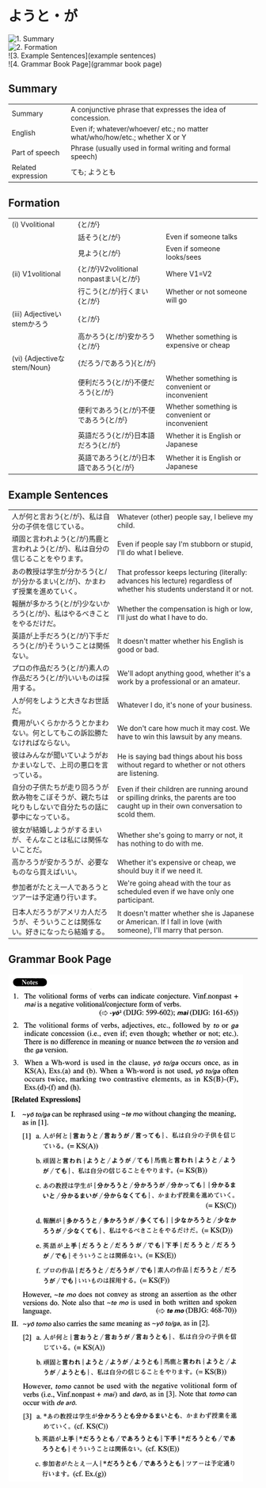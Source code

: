 # ようと・が

![1. Summary](summary)<br>
![2. Formation](formation)<br>
![3. Example Sentences](example sentences)<br>
![4. Grammar Book Page](grammar book page)<br>


## Summary

<table><tr>   <td>Summary</td>   <td>A conjunctive phrase that expresses the idea of concession.</td></tr><tr>   <td>English</td>   <td>Even if; whatever/whoever/ etc.; no matter what/who/how/etc.; whether X or Y</td></tr><tr>   <td>Part of speech</td>   <td>Phrase (usually used in formal writing and formal speech)</td></tr><tr>   <td>Related expression</td>   <td>ても; ようとも</td></tr></table>

## Formation

<table class="table"><tbody><tr class="tr head"><td class="td"><span class="numbers">(i)</span> <span class="bold">Vvolitional</span></td><td class="td"><span>{</span><span class="concept">と</span><span>/</span><span class="concept">が</span><span>}</span></td><td class="td"></td></tr><tr class="tr"><td class="td"></td><td class="td"><span>話そう{</span><span class="concept">と</span><span>/</span><span class="concept">が</span><span>}</span></td><td class="td"><span>Even if someone talks</span></td></tr><tr class="tr"><td class="td"></td><td class="td"><span>見よう{</span><span class="concept">と</span><span>/</span><span class="concept">が</span><span>}</span></td><td class="td"><span>Even if someone looks/sees</span></td></tr><tr class="tr head"><td class="td"><span class="numbers">(ii)</span> <span class="bold">V1volitional</span></td><td class="td"><span>{</span><span class="concept">と</span><span>/</span><span class="concept">が</span><span>}V2volitional nonpastまい{</span><span class="concept">と</span><span>/</span><span class="concept">が</span><span>}</span></td><td class="td"><span>Where V1=V2</span></td></tr><tr class="tr"><td class="td"></td><td class="td"><span>行こう{</span><span class="concept">と</span><span>/</span><span class="concept">が</span><span>}行くまい{</span><span class="concept">と</span><span>/</span><span class="concept">が</span><span>}</span></td><td class="td"><span>Whether or not someone will go</span></td></tr><tr class="tr head"><td class="td"><span class="numbers">(iii)</span> <span class="bold">Adjectiveいstemかろう</span></td><td class="td"><span>{</span><span class="concept">と</span><span>/</span><span class="concept">が</span><span>}</span></td><td class="td"></td></tr><tr class="tr"><td class="td"></td><td class="td"><span>高かろう{</span><span class="concept">と</span><span>/</span><span class="concept">が</span><span>}安かろう{</span><span class="concept">と</span><span>/</span><span class="concept">が</span><span>}</span></td><td class="td"><span>Whether something is expensive or cheap</span></td></tr><tr class="tr head"><td class="td"><span class="numbers">(vi)</span> <span class="bold">{Adjectiveなstem/Noun}</span></td><td class="td"><span>{だろう/であろう}{</span><span class="concept">と</span><span>/</span><span class="concept">が</span><span>}</span></td><td class="td"></td></tr><tr class="tr"><td class="td"></td><td class="td"><span>便利だろう{</span><span class="concept">と</span><span>/</span><span class="concept">が</span><span>}不便だろう{</span><span class="concept">と</span><span>/</span><span class="concept">が</span><span>}</span></td><td class="td"><span>Whether something is convenient or inconvenient</span></td></tr><tr class="tr"><td class="td"></td><td class="td"><span>便利であろう{</span><span class="concept">と</span><span>/</span><span class="concept">が</span><span>}不便であろう{</span><span class="concept">と</span><span>/</span><span class="concept">が</span><span>}</span></td><td class="td"><span>Whether something is convenient or inconvenient</span></td></tr><tr class="tr"><td class="td"></td><td class="td"><span>英語だろう{</span><span class="concept">と</span><span>/</span><span class="concept">が</span><span>}日本語だろう{</span><span class="concept">と</span><span>/</span><span class="concept">が</span><span>}</span></td><td class="td"><span>Whether it is English or Japanese</span></td></tr><tr class="tr"><td class="td"></td><td class="td"><span>英語であろう{</span><span class="concept">と</span><span>/</span><span class="concept">が</span><span>}日本語であろう{</span><span class="concept">と</span><span>/</span><span class="concept">が</span><span>}</span></td><td class="td"><span>Whether it is English or Japanese</span></td></tr></tbody></table>

## Example Sentences

<table><tr>   <td>人が何と言おう{と/が}、私は自分の子供を信じている。</td>   <td>Whatever (other) people say, I believe my child.</td></tr><tr>   <td>頑固と言われよう{と/が}馬鹿と言われよう{と/が}、私は自分の信じることをやります。</td>   <td>Even if people say I'm stubborn or stupid, I'll do what I believe.</td></tr><tr>   <td>あの教授は学生が分かろう{と/が}分かるまい{と/が}、かまわず授業を進めていく。</td>   <td>That professor keeps lecturing (literally: advances his lecture) regardless of whether his students understand it or not.</td></tr><tr>   <td>報酬が多かろう{と/が}少ないかろう{と/が}、私はやるべきことをやるだけだ。</td>   <td>Whether the compensation is high or low, l'll just do what I have to do.</td></tr><tr>   <td>英語が上手だろう{と/が}下手だろう{と/が}そういうことは関係ない。</td>   <td>It doesn't matter whether his English is good or bad.</td></tr><tr>   <td>プロの作品だろう{と/が}素人の作品だろう{と/が}いいものは採用する。</td>   <td>We'll adopt anything good, whether it's a work by a professional or an amateur.</td></tr><tr>   <td>人が何をしようと大きなお世話だ。</td>   <td>Whatever I do, it's none of your business.</td></tr><tr>   <td>費用がいくらかかろうとかまわない。何としてもこの訴訟勝たなければならない。</td>   <td>We don't care how much it may cost. We have to win this lawsuit by any means.</td></tr><tr>   <td>彼はみんなが聞いていようがおかまいなしで、上司の悪口を言っている。</td>   <td>He is saying bad things about his boss without regard to whether or not others are listening.</td></tr><tr>   <td>自分の子供たちが走り回ろうが飲み物をこぼそうが、親たちは叱りもしないで自分たちの話に夢中になっている。</td>   <td>Even if their children are running around or spilling drinks, the parents are too caught up in their own conversation to scold them.</td></tr><tr>   <td>彼女が結婚しようがするまいが、そんなことは私には関係ないことだ。</td>   <td>Whether she's going to marry or not, it has nothing to do with me.</td></tr><tr>   <td>高かろうが安かろうが、必要なものなら買えばいい。</td>   <td>Whether it's expensive or cheap, we should buy it if we need it.</td></tr><tr>   <td>参加者がたとえ一人であろうとツアーは予定通り行います。</td>   <td>We're going ahead with the tour as scheduled even if we have only one participant.</td></tr><tr>   <td>日本人だろうがアメリカ人だろうが、そういうことは関係ない。好きになったら結婚する。</td>   <td>It doesn't matter whether she is Japanese or American. If I fall in love (with someone), I'll marry that person.</td></tr></table>

## Grammar Book Page

![](../img/Advancedようと／が.png)


